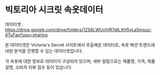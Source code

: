 # 빅토리아 시크릿 속옷데이터

데이터셋 : https://drive.google.com/drive/folders/1ZS6LWUvIVR7dtLXH5yLa5msuz-4TuFaq?usp=sharing

본 데이터셋은 Victoria's Secret 사이트에서 추출해온 데이터로, 속옷 패션 트렌드에 대한 분석을 진행할 수 있는 데이터셋입니다.


각 속옷에 대한 정보로 데이터가 구성되어 있으며, 세부 컬럼으로는 제품명, 가격, 제품 설명, 소비자 리뷰 점수 등이 있습니다.
